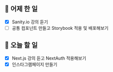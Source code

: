 ## 🐣 어제 한 일

- [x] Sanity.io 강의 듣기
- [ ] 공통 컴포넌트 만들고 Storybook 적용 및 배포해보기

## 🐤 오늘 할 일

- [x] Next.js 강의 듣고 NextAuth 적용해보기
- [x] 인스타그램페이지 만들기